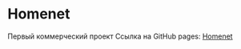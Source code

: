 # Homenet


Первый коммерческий проект
Ссылка на GitHub pages: [Homenet](https://viktoriamagina.github.io/VictoriaMagina.github.io/Homenet/index.html)
